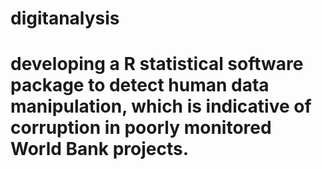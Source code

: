# digitanalysis
# developing a R statistical software package to detect human data manipulation, which is indicative of corruption in poorly monitored World Bank projects. 
